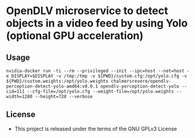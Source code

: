 # OpenDLV microservice to detect objects in a video feed by using Yolo (optional GPU acceleration)

## Usage

``
nvidia-docker run -ti --rm --privileged --init --ipc=host --net=host -e DISPLAY=$DISPLAY -v /tmp:/tmp -v ${PWD}/custom.cfg:/opt/yolo.cfg -v ${PWD}/custom.weights:/opt/yolo.weights chalmersrevere/opendlv-perception-detect-yolo-amd64:v0.0.1 opendlv-perception-detect-yolo --cid=111 --cfg-file=/opt/yolo.cfg --weight-file=/opt/yolo.weights --width=1280 --height=720 --verbose
``

## License

* This project is released under the terms of the GNU GPLv3 License

